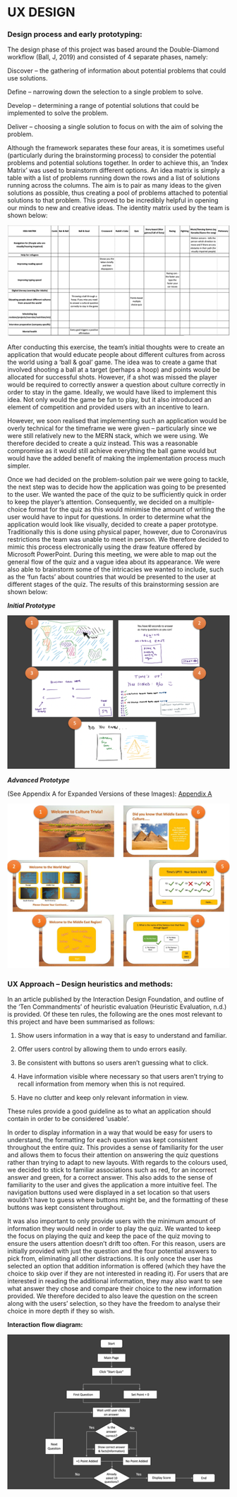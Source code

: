 # UX DESIGN 

### Design process and early prototyping: 

The design phase of this project was based around the Double-Diamond workflow (Ball, J, 2019) and consisted of 4 separate phases, namely: 

Discover – the gathering of information about potential problems that could use solutions. 

Define – narrowing down the selection to a single problem to solve. 

Develop – determining a range of potential solutions that could be implemented to solve the problem. 

Deliver – choosing a single solution to focus on with the aim of solving the problem. 

Although the framework separates these four areas, it is sometimes useful (particularly during the brainstorming process) to consider the potential problems and potential solutions together. In order to achieve this, an ‘Index Matrix’ was used to brainstorm different options. An idea matrix is simply a table with a list of problems running down the rows and a list of solutions running across the columns. The aim is to pair as many ideas to the given solutions as possible, thus creating a pool of problems attached to potential solutions to that problem. This proved to be incredibly helpful in opening our minds to new and creative ideas. The identity matrix used by the team is shown below: 

![](images/img1_ideaMatrix.png)  

After conducting this exercise, the team’s initial thoughts were to create an application that would educate people about different cultures from across the world using a ‘ball & goal’ game. The idea was to create a game that involved shooting a ball at a target (perhaps a hoop) and points would be allocated for successful shots. However, if a shot was missed the player would be required to correctly answer a question about culture correctly in order to stay in the game. Ideally, we would have liked to implement this idea. Not only would the game be fun to play, but it also introduced an element of competition and provided users with an incentive to learn. 

However, we soon realised that implementing such an application would be overly technical for the timeframe we were given – particularly since we were still relatively new to the MERN stack, which we were using. We therefore decided to create a quiz instead. This was a reasonable compromise as it would still achieve everything the ball game would but would have the added benefit of making the implementation process much simpler. 

Once we had decided on the problem-solution pair we were going to tackle, the next step was to decide how the application was going to be presented to the user. We wanted the pace of the quiz to be sufficiently quick in order to keep the player’s attention. Consequently, we decided on a multiple-choice format for the quiz as this would minimise the amount of writing the user would have to input for questions. In order to determine what the application would look like visually, decided to create a paper prototype. Traditionally this is done using physical paper, however, due to Coronavirus restrictions the team was unable to meet in person. We therefore decided to mimic this process electronically using the draw feature offered by Microsoft PowerPoint. During this meeting, we were able to map out the general flow of the quiz and a vague idea about its appearance. We were also able to brainstorm some of the intricacies we wanted to include, such as the ‘fun facts’ about countries that would be presented to the user at different stages of the quiz. The results of this brainstorming session are shown below: 

_**Initial Prototype**_ 

![](images/img2_initialPrototype.png) 

_**Advanced Prototype**_ 

(See Appendix A for Expanded Versions of these Images): [Appendix A](blob/main/Report/appendixA.md)

![](images/img2.1_advancedPrototypeFull.png) 

### UX Approach – Design heuristics and methods: 

In an article published by the Interaction Design Foundation, and outline of the ‘Ten Commandments’ of heuristic evaluation (Heuristic Evaluation, n.d.) is provided. Of these ten rules, the following are the ones most relevant to this project and have been summarised as follows: 

1. Show users information in a way that is easy to understand and familiar. 

2. Offer users control by allowing them to undo errors easily. 

3. Be consistent with buttons so users aren’t guessing what to click. 

4. Have information visible where necessary so that users aren’t trying to recall information from memory when this is not required. 

5. Have no clutter and keep only relevant information in view. 

These rules provide a good guideline as to what an application should contain in order to be considered ‘usable’.  

In order to display information in a way that would be easy for users to understand, the formatting for each question was kept consistent throughout the entire quiz. This provides a sense of familiarity for the user and allows them to focus their attention on answering the quiz questions rather than trying to adapt to new layouts. With regards to the colours used, we decided to stick to familiar associations such as red, for an incorrect answer and green, for a correct answer. This also adds to the sense of familiarity to the user and gives the application a more intuitive feel. The navigation buttons used were displayed in a set location so that users wouldn’t have to guess where buttons might be, and the formatting of these buttons was kept consistent throughout.  

It was also important to only provide users with the minimum amount of information they would need in order to play the quiz. We wanted to keep the focus on playing the quiz and keep the pace of the quiz moving to ensure the users attention doesn’t drift too often. For this reason, users are initially provided with just the question and the four potential answers to pick from, eliminating all other distractions. It is only once the user has selected an option that addition information is offered (which they have the choice to skip over if they are not interested in reading it). For users that are interested in reading the additional information, they may also want to see what answer they chose and compare their choice to the new information provided. We therefore decided to also leave the question on the screen along with the users’ selection, so they have the freedom to analyse their choice in more depth if they so wish.  

**Interaction flow diagram:** 

![](images/img9_UXDesignFlowchart.png) 
